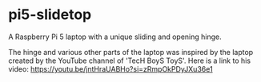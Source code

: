 # pi5-slidetop
A Raspberry Pi 5 laptop with a unique sliding and opening hinge. 

The hinge and various other parts of the laptop was inspired by the laptop created by the YouTube channel of 'TecH BoyS ToyS'. Here is a link to his video: https://youtu.be/jntHraUABHo?si=zRmpOkPDyJXu36e1
